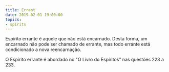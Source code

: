 ```yaml
---
title: Errant
date: 2019-02-01 19:00:00
topics:
- spirits
---
```


Espírito errante é aquele que não está encarnado. Desta forma, um encarnado não pode ser 
chamado de errante, mas todo errante está condicionado a nova reencarnação.

O Espírito errante é abordado no "O Livro do Espíritos" nas questões 223 a 233.
